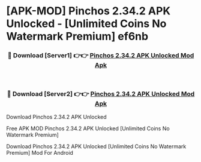 # [APK-MOD] Pinchos 2.34.2 APK Unlocked - [Unlimited Coins No Watermark Premium] ef6nb



<div align="center">
<h3>🔴 Download [Server1] 👉👉 <a href="https://momento.my/?title=Pinchos_2.34.2_APK_Unlocked">Pinchos 2.34.2 APK Unlocked Mod Apk</a></h3><br>

<h3>🔴 Download [Server2] 👉👉 <a href="https://momento.my/?title=Pinchos_2.34.2_APK_Unlocked">Pinchos 2.34.2 APK Unlocked Mod Apk</a></h3>
</div>



Download Pinchos 2.34.2 APK Unlocked 

Free APK MOD Pinchos 2.34.2 APK Unlocked [Unlimited Coins No Watermark Premium]

Download Pinchos 2.34.2 APK Unlocked [Unlimited Coins No Watermark Premium] Mod For Android
